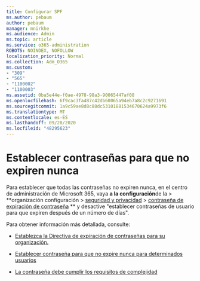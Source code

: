 ```yaml
---
title: Configurar SPF
ms.author: pebaum
author: pebaum
manager: mnirkhe
ms.audience: Admin
ms.topic: article
ms.service: o365-administration
ROBOTS: NOINDEX, NOFOLLOW
localization_priority: Normal
ms.collection: Adm_O365
ms.custom:
- "309"
- "565"
- "1100002"
- "1100003"
ms.assetid: 0ba5e44e-f0ae-4978-98a3-90065447af08
ms.openlocfilehash: 6f9cac3fa487c42db60065a94eb7a8c2c9271691
ms.sourcegitcommit: 1a9c59ae8d8c88dc53101881534670624a9973f6
ms.translationtype: MT
ms.contentlocale: es-ES
ms.lasthandoff: 09/28/2020
ms.locfileid: "48295623"
---
```

# <a name="set-passwords-to-never-expire"></a>Establecer contraseñas para que no expiren nunca

Para establecer que todas las contraseñas no expiren nunca, en el centro de administración de Microsoft 365, vaya **a la configuración**de la  >  **organización configuración > [seguridad y privacidad](https://portal.office.com/adminportal/home#/settings/security)  >  [contraseña de expiración de contraseña](https://portal.microsoft.com/Adminportal/Home#/Settings/SecurityPrivacy/:/Settings/L1/PasswordPolicy) ** y desactive "establecer contraseñas de usuario para que expiren después de un número de días".
  
Para obtener información más detallada, consulte:

- [Establezca la Directiva de expiración de contraseñas para su organización.](https://docs.microsoft.com/microsoft-365/admin/manage/set-password-expiration-policy)
  
- [Establecer contraseña para que no expire nunca para determinados usuarios](https://docs.microsoft.com/microsoft-365/admin/add-users/set-password-to-never-expire)

- [La contraseña debe cumplir los requisitos de complejidad](https://docs.microsoft.com/windows/security/threat-protection/security-policy-settings/password-must-meet-complexity-requirements)
  